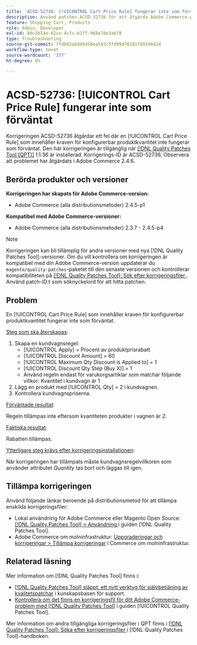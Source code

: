 ```yaml
---
title: 'ACSD-52736: [!UICONTROL Cart Price Rule] fungerar inte som förväntat'
description: Använd patchen ACSD-52736 för att åtgärda Adobe Commerce-problemet där en [!UICONTROL Cart Price Rule] som innehåller kraven för konfigurerbar produktkvantitet inte fungerar som förväntat.
feature: Shopping Cart, Products
role: Admin, Developer
exl-id: 80c3b14e-62ce-4cfc-b1ff-968e70e3a6f8
type: Troubleshooting
source-git-commit: 7fdb02a6d89d50ea593c5fd99d78101f89198424
workflow-type: tm+mt
source-wordcount: '377'
ht-degree: 0%

---
```


# ACSD-52736: [!UICONTROL Cart Price Rule] fungerar inte som förväntat

Korrigeringen ACSD-52736 åtgärdar ett fel där en [!UICONTROL Cart Price Rule] som innehåller kraven för konfigurerbar produktkvantitet inte fungerar som förväntat. Den här korrigeringen är tillgänglig när [[!DNL Quality Patches Tool (QPT)]](https://experienceleague.adobe.com/en/docs/commerce-operations/tools/quality-patches-tool/quality-patches-tool-to-self-serve-quality-patches) 1.1.36 är installerad. Korrigerings-ID är ACSD-52736. Observera att problemet har åtgärdats i Adobe Commerce 2.4.6.

## Berörda produkter och versioner

**Korrigeringen har skapats för Adobe Commerce-version:**

* Adobe Commerce (alla distributionsmetoder) 2.4.5-p1

**Kompatibel med Adobe Commerce-versioner:**

* Adobe Commerce (alla distributionsmetoder) 2.3.7 - 2.4.5-p4

>[!NOTE]
>
>Korrigeringen kan bli tillämplig för andra versioner med nya [!DNL Quality Patches Tool]-versioner. Om du vill kontrollera om korrigeringen är kompatibel med din Adobe Commerce-version uppdaterar du `magento/quality-patches`-paketet till den senaste versionen och kontrollerar kompatibiliteten på [[!DNL Quality Patches Tool]: Sök efter korrigeringsfiler ](https://experienceleague.adobe.com/tools/commerce-quality-patches/index.html). Använd patch-ID:t som söknyckelord för att hitta patchen.

## Problem

En [!UICONTROL Cart Price Rule] som innehåller kraven för konfigurerbar produktkvantitet fungerar inte som förväntat.

<u>Steg som ska återskapas</u>:

1. Skapa en kundvagnsregel:
   * [!UICONTROL Apply] = Procent av produktprisrabatt
   * [!UICONTROL Discount Amount] = 60
   * [!UICONTROL Maximum Qty Discount is Applied to] = 1
   * [!UICONTROL Discount Qty Step (Buy X)] = 1
   * Använd regeln endast för varukorgsartiklar som matchar följande villkor: Kvantitet i kundvagn är 1
2. Lägg en produkt med [!UICONTROL Qty] = 2 i kundvagnen.
3. Kontrollera kundvagnspriserna.

<u>Förväntade resultat</u>:

Regeln tillämpas inte eftersom kvantiteten produkter i vagnen är *2*.

<u>Faktiska resultat</u>:

Rabatten tillämpas.

<u> Ytterligare steg krävs efter korrigeringsinstallationen</u>:

När korrigeringen har tillämpats måste kundvagnsregelvillkoren som använder attributet *Quantity* tas bort och läggas till igen.

## Tillämpa korrigeringen

Använd följande länkar beroende på distributionsmetod för att tillämpa enskilda korrigeringsfiler:

* Lokal användning för Adobe Commerce eller Magento Open Source: [[!DNL Quality Patches Tool] > Användning ](/help/tools/quality-patches-tool/usage.md) i guiden [!DNL Quality Patches Tool].
* Adobe Commerce om molninfrastruktur: [Uppgraderingar och korrigeringar > Tillämpa korrigeringar](https://experienceleague.adobe.com/docs/commerce-cloud-service/user-guide/develop/upgrade/apply-patches.html) i Commerce om molninfrastruktur.

## Relaterad läsning

Mer information om [!DNL Quality Patches Tool] finns i:

* [[!DNL Quality Patches Tool] släppt: ett nytt verktyg för självbetjäning av kvalitetspatchar](https://experienceleague.adobe.com/en/docs/commerce-operations/tools/quality-patches-tool/quality-patches-tool-to-self-serve-quality-patches) i kunskapsbasen för support.
* [Kontrollera om det finns en korrigeringsfil för ditt Adobe Commerce-problem med  [!DNL Quality Patches Tool]](/help/tools/quality-patches-tool/patches-available-in-qpt/check-patch-for-magento-issue-with-magento-quality-patches.md) i guiden [!UICONTROL Quality Patches Tool].


Mer information om andra tillgängliga korrigeringsfiler i QPT finns i [[!DNL Quality Patches Tool]: Söka efter korrigeringsfiler ](https://experienceleague.adobe.com/tools/commerce-quality-patches/index.html) i [!DNL Quality Patches Tool]-handboken.
